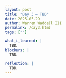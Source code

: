 ```yaml
---
layout: post
title: "Day 3 – TBD"
date: 2025-05-29
author: Warren Waddell III
permalink: /day3.html
tags: [""]

what_i_learned: |
  TBD.
blockers: |
  TBD.

reflection: |
  TBD.
---
```

